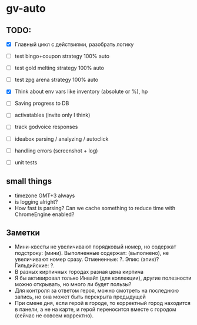 # gv-auto

## TODO:

- [x] Главный цикл с действиями, разобрать логику
- [ ] test bingo+coupon strategy 100% auto
- [ ] test gold melting strategy 100% auto
- [ ] test zpg arena strategy 100% auto
- [x] Think about env vars like inventory (absolute or %), hp
- [ ] Saving progress to DB
- [ ] activatables (invite only I think)
- [ ] track godvoice responses
- [ ] ideabox parsing / analyzing / autoclick
- [ ] handling errors (screenshot + log)
- [ ] unit tests


## small things
- timezone GMT+3 always
- is logging alright?
- How fast is parsing? Can we cache something to reduce time with ChromeEngine enabled?


## Заметки

- Мини-квесты не увеличивают порядковый номер, но содержат подстроку: (мини). Выполненные содержат: (выполнено), не увеличивают номер сразу. Отмененные: ?. Эпик: (эпик)? Гильдийские: ?.
- В разных кирпичных городах разная цена кирпича
- Я бы активировал только Инвайт (для коллекции), другие полезности можно открывать, но много ли будет пользы?
- Для контроля за ответом героя, можно смотреть на последнюю запись, но она может быть перекрыта предыдущей
- При смене дня, если герой в городе, то корректный город находится в панели, а не на карте, и герой переносится вместе с городом (сейчас не совсем корректно).
